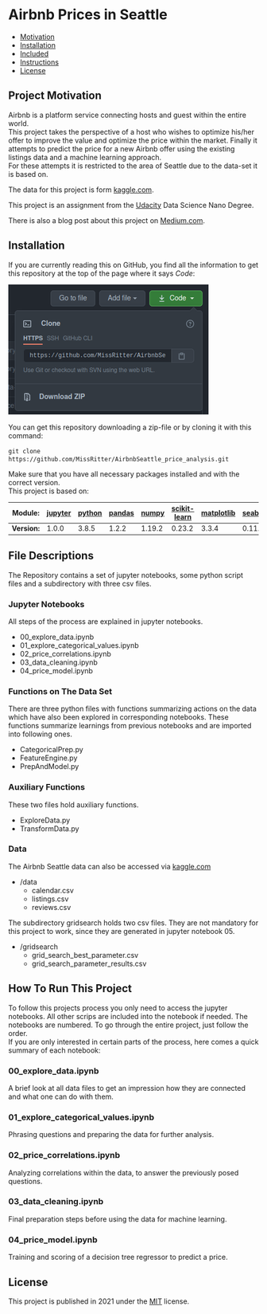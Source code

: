 # Airbnb Prices in Seattle


- [Motivation](#Project-Motivation)
- [Installation](#Installations)
- [Included](#File-Descriptions)
- [Instructions](#How-To-Run-This-Project)
- [License](#License)



## Project Motivation

Airbnb is a platform service connecting hosts and guest within the entire world.<br>
This project takes the perspective of a host who wishes to optimize his/her offer to
improve the value and optimize the price within the market.
Finally it attempts to predict the price for a new Airbnb offer using the existing listings data and a machine learning approach.<br>
For these attempts it is restricted to the area of Seattle due to the data-set it is based on.<br>

The data for this project is form [kaggle.com](https://www.kaggle.com/airbnb/seattle/data).

This project is an assignment from the [Udacity](https://www.udacity.com/) Data Science Nano Degree.<br>

There is also a blog post about this project on [Medium.com](https://medium.com/@MissRitter/make-the-most-of-airbnb-95a443b86bbe).



## Installation

If you are currently reading this on GitHub, you find all the information to get this repository at the top of the page where it says *Code*:

![Code](https://github.com/MissRitter/AirbnbSeattle_price_analysis/blob/media/code.png)

You can get this repository downloading a zip-file or by cloning it with this command:<br>
```
git clone https://github.com/MissRitter/AirbnbSeattle_price_analysis.git
```

Make sure that you have all necessary packages installed and with the correct version.<br>
This project is based on:<br>

| Module: |[jupyter][l:jupyter] |[python][l:python] |[pandas][l:pandas] |[numpy ][l:numpy] |[scikit-learn][l:scikit]  |[matplotlib][l:matplotlib] |[seaborn][l:seaborn] |
| --- |---|---|--- |---  |---  |--- |--- |
| **Version:** |1.0.0 |3.8.5 |1.2.2 |1.19.2 |0.23.2 |3.3.4 |0.11.1 |

[l:jupyter]:https://jupyter.org/
[l:python]:https://www.python.org/
[l:pandas]:https://pandas.pydata.org/
[l:numpy]:https://numpy.org/
[l:scikit]:https://scikit-learn.org/
[l:matplotlib]:https://matplotlib.org/
[l:seaborn]:https://seaborn.pydata.org/

## File Descriptions

The Repository contains a set of jupyter notebooks, some python script files
and a subdirectory with three csv files.

### Jupyter Notebooks

All steps of the process are explained in jupyter notebooks.
- 00_explore_data.ipynb
- 01_explore_categorical_values.ipynb
- 02_price_correlations.ipynb
- 03_data_cleaning.ipynb
- 04_price_model.ipynb


### Functions on The Data Set

There are three python files with functions summarizing actions on the data<br>
which have also been explored in corresponding notebooks. These functions
summarize learnings from previous notebooks and are imported into following ones.<br>
- CategoricalPrep.py
- FeatureEngine.py
- PrepAndModel.py

### Auxiliary Functions

These two files hold auxiliary functions.
- ExploreData.py
- TransformData.py

### Data

The Airbnb Seattle data can also be accessed via
[kaggle.com](https://www.kaggle.com/airbnb/seattle/data)
- /data
    - calendar.csv
    - listings.csv
    - reviews.csv

The subdirectory gridsearch holds two csv files. They are not mandatory for this project to work, since they are generated in jupyter notebook 05.
- /gridsearch
    - grid_search_best_parameter.csv
    - grid_search_parameter_results.csv



## How To Run This Project

To follow this projects process you only need to access the jupyter notebooks.
All other scrips are included into the notebook if needed.
The notebooks are numbered. To go through the entire project,
just follow the order.<br>
If you are only interested in certain parts of the process,
here comes a quick summary of each notebook:

### 00_explore_data.ipynb
A brief look at all data files to get an impression how they are connected and
what one can do with them.

### 01_explore_categorical_values.ipynb
Phrasing questions and preparing the data for further analysis.

### 02_price_correlations.ipynb
Analyzing correlations within the data, to answer the previously
posed questions.

### 03_data_cleaning.ipynb
Final preparation steps before using the data for machine learning.

### 04_price_model.ipynb
Training and scoring of a decision tree regressor to predict a price.



## License

This project is published in 2021 under the [MIT](https://opensource.org/licenses/MIT) license.





